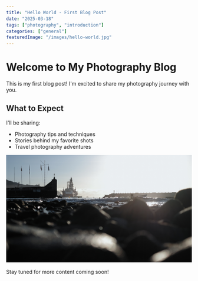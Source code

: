 ```yaml
---
title: "Hello World - First Blog Post"
date: "2025-03-18"
tags: ["photography", "introduction"]
categories: ["general"]
featuredImage: "/images/hello-world.jpg"
---
```


# Welcome to My Photography Blog

This is my first blog post! I'm excited to share my photography journey with you.

## What to Expect

I'll be sharing:
- Photography tips and techniques
- Stories behind my favorite shots
- Travel photography adventures

![Welcome Image](/images/hello-world.jpg)

Stay tuned for more content coming soon!
